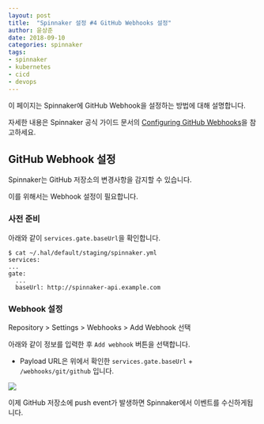 ```yaml
---
layout: post
title:  "Spinnaker 설정 #4 GitHub Webhooks 설정"
author: 윤상준
date: 2018-09-10
categories: spinnaker
tags:
- spinnaker
- kubernetes
- cicd
- devops
---
```


이 페이지는 Spinnaker에 GitHub Webhook을 설정하는 방법에 대해 설명합니다.

자세한 내용은 Spinnaker 공식 가이드 문서의 [Configuring GitHub Webhooks](https://www.spinnaker.io/setup/triggers/github/)을 참고하세요.

## GitHub Webhook 설정

Spinnaker는 GitHub 저장소의 변경사항을 감지할 수 있습니다.

이를 위해서는 Webhook 설정이 필요합니다.

### 사전 준비

아래와 같이 `services.gate.baseUrl`을 확인합니다.

```
$ cat ~/.hal/default/staging/spinnaker.yml
services:
...
gate:
  ...
  baseUrl: http://spinnaker-api.example.com
```

### Webhook 설정

Repository > Settings > Webhooks > Add Webhook 선택

아래와 같이 정보를 입력한 후 `Add webhook` 버튼을 선택합니다.

* Payload URL은 위에서 확인한 `services.gate.baseUrl` + `/webhooks/git/github` 입니다.

![](/blog/assets/images/spinnaker/spinnaker-webhook.png)

이제 GitHub 저장소에 push event가 발생하면 Spinnaker에서 이벤트를 수신하게됩니다.
